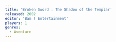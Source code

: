 ```yaml
---
title: 'Broken Sword : The Shadow of the Templar'
released: 2002
editor: 'Bam ! Entertainment'
players: 1
genres:
  - Aventure
---
```

